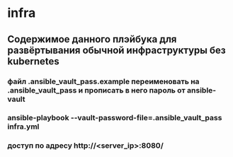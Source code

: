 # infra
## Содержимое данного плэйбука для развёртывания обычной инфраструктуры без kubernetes

### файл .ansible_vault_pass.example переименовать на .ansible_vault_pass и прописать в него пароль от ansible-vault
### ansible-playbook --vault-password-file=.ansible_vault_pass infra.yml
### доступ по адресу http://<server_ip>:8080/

